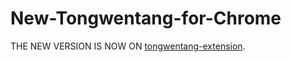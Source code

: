 # New-Tongwentang-for-Chrome

THE NEW VERSION IS NOW ON [tongwentang-extension](https://github.com/tongwentang/tongwentang-extension).

